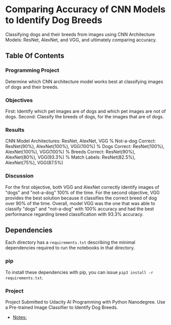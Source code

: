 # Comparing Accuracy of CNN Models to Identify Dog Breeds
Classifying dogs and their breeds from images using CNN Architecture Models: ResNet, AlexNet, and VGG, and ultimately comparing accuracy.

## Table Of Contents

### Programming Project
Determine which CNN architecture model works best at classifying images of dogs and their breeds.

### Objectives
First: Identify which pet images are of dogs and which pet images are not of dogs.
Second: Classify the breeds of dogs, for the images that are of dogs.

### Results
CNN Model Architectures: ResNet, AlexNet, VGG
% Not-a-dog Correct: ResNet(90%), AlexNet(100%), VGG(100%)
% Dogs Correct: ResNet(100%), AlexNet(100%), VGG(100%)
% Breeds Correct: ResNet(90%), AlexNet(80%), VGG(93.3%)
% Match Labels: ResNet(82.5%), AlexNet(75%), VGG(87.5%)

### Discussion
For the first objective, both VGG and AlexNet correctly identify images of "dogs" and "not-a-dog" 100% of the time.
For the second objective, VGG provides the best solution because it classifies the correct breed of dog over 90% of the time.
Overall, model VGG was the one that was able to classify "dogs" and "not-a-dog" with 100% accuracy and had the best performance regarding breed classification with 93.3% accuracy.

## Dependencies
Each directory has a `requirements.txt` describing the minimal dependencies required to run the notebooks in that directory.

### pip
To install these dependencies with pip, you can issue `pip3 install -r requirements.txt`.

### Project
Project Submitted to Udacity AI Programming with Python Nanodegree.
Use a Pre-trained Image Classifier to Identify Dog Breeds.
* [Notes:](https://github.com/udacity/AIPND-revision/tree/master/notes "Notes")
